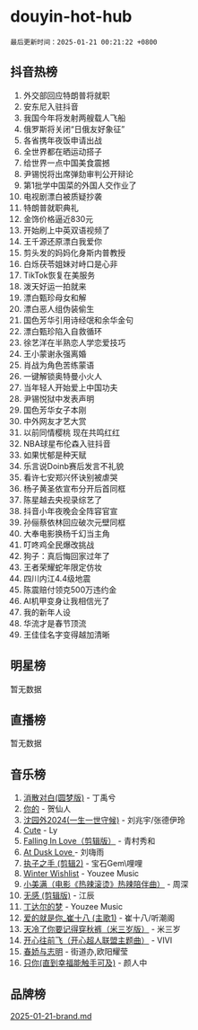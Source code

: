 # douyin-hot-hub

`最后更新时间：2025-01-21 00:21:22 +0800`

## 抖音热榜

1. 外交部回应特朗普将就职
1. 安东尼入驻抖音
1. 我国今年将发射两艘载人飞船
1. 俄罗斯将关闭“日俄友好象征”
1. 各省携年夜饭申请出战
1. 全世界都在晒运动搭子
1. 给世界一点中国美食震撼
1. 尹锡悦将出席弹劾审判公开辩论
1. 第1批学中国菜的外国人交作业了
1. 电视剧漂白被质疑抄袭
1. 特朗普就职典礼
1. 金饰价格逼近830元
1. 开始刷上中英双语视频了
1. 王千源还原漂白我爱你
1. 剪头发的妈妈化身斯内普教授
1. 白烁茯苓姐妹对峙口是心非
1. TikTok恢复在美服务
1. 泼天好运一拍就来
1. 漂白甄珍母女和解
1. 漂白恶人组伪装偷生
1. 国色芳华引用诗经氓和余华金句
1. 漂白甄珍陷入自救循环
1. 徐艺洋在半熟恋人学恋爱技巧
1. 王小蒙谢永强离婚
1. 肖战为角色苦练蒙语
1. 一键解锁奥特曼小火人
1. 当年轻人开始爱上中国功夫
1. 尹锡悦狱中发表声明
1. 国色芳华女子本刚
1. 中外网友才艺大赏
1. 以前同情樱桃 现在共鸣红红
1. NBA球星布伦森入驻抖音
1. 如果忧郁是种天赋
1. 乐言说Doinb赛后发言不礼貌
1. 看许七安郑兴怀诀别被虐哭
1. 杨子黄圣依宣布分开后首同框
1. 陈星越去央视录综艺了
1. 抖音小年夜晚会全阵容官宣
1. 孙俪蔡依林回应破次元壁同框
1. 大奉电影换杨千幻当主角
1. 叮咚鸡全民爆改挑战
1. 狗子：真后悔回家过年了
1. 王者荣耀蛇年限定仿妆
1. 四川内江4.4级地震
1. 陈震赔付领克500万违约金
1. AI机甲变身让我相信光了
1. 我的新年人设
1. 华流才是春节顶流
1. 王佳佳名字变得越加清晰

## 明星榜

暂无数据

## 直播榜

暂无数据

## 音乐榜

1. [消散对白(圆梦版)](https://sf5-hl-cdn-tos.douyinstatic.com/obj/tos-cn-ve-2774/og4jB5I5IizzoZVAAAzWgBMAsMDWoArfwBOiFs) - 丁禹兮
1. [你的](https://sf5-hl-cdn-tos.douyinstatic.com/obj/tos-cn-ve-2774/oYuIeKf42jB7sEV6B2upMdpYAgfrQWj0FeRegh) - 贺仙人
1. [沈园外2024(一生一世守候)](https://sf5-hl-cdn-tos.douyinstatic.com/obj/tos-cn-ve-2774/oAIYMHGCmKaYKFDd6FZBf9AfMfx1eErAAEJAFH) - 刘兆宇/张德伊玲
1. [Cute](https://sf5-hl-cdn-tos.douyinstatic.com/obj/tos-cn-ve-2774/o4IbIzHWKAAB4wsS5qMBRiiAlEBGTpQRNfFvuo) - Ly
1. [Falling In Love（剪辑版）](https://sf5-hl-cdn-tos.douyinstatic.com/obj/tos-cn-ve-2774/o8ajpA8zzgBPahbBIO8AcKGBLJezFCRd1wfP9f) - 青村秀和
1. [ At Dusk  Love ](https://sf5-hl-cdn-tos.douyinstatic.com/obj/tos-cn-ve-2774/o8CrpCf5CaYgI4ZrtQgMQAFEfuGqNnRSDQAPBc) - 刘嗨雨
1. [执子之手 (剪辑2)](https://sf5-hl-cdn-tos.douyinstatic.com/obj/tos-cn-ve-2774/oUoZLQjCc31XzqsBnBQUNgeKtYPBcgbFDwtfcu) - 宝石Gem\哩哩
1. [Winter Wishlist](https://sf6-cdn-tos.douyinstatic.com/obj/tos-cn-ve-2774/oIIgUOeamCFCVAzxN6MFRLIBlLGpUqQxeeHrLE) - Youzee Music
1. [小美满（电影《热辣滚烫》热辣陪伴曲）](https://sf5-hl-cdn-tos.douyinstatic.com/obj/tos-cn-ve-2774/o0GAn2lSgfZIDUgtevCGDQYnFg4CwnrBaxbTZL) - 周深
1. [无感 (剪辑版)](https://sf5-hl-cdn-tos.douyinstatic.com/obj/tos-cn-ve-2774/o0eIsUzJBDlQaQFC5OFlgbMEZC1TFYBftOBn6p) - 江辰
1. [丁达尔的梦](https://sf5-hl-cdn-tos.douyinstatic.com/obj/tos-cn-ve-2774/oMU3WirUZBVQkAC9ccG5P2IQirziZM2RTInUY) - Youzee Music
1. [爱的就是你_崔十八 (主歌1)](https://sf5-hl-cdn-tos.douyinstatic.com/obj/tos-cn-ve-2774/oI5BO5DhFZ6UTcNCnZaOCBLtZ7WIMQGfgnXf5E) - 崔十八/听潮阁
1. [天冷了你要记得穿秋裤（米三岁版）](https://sf5-hl-cdn-tos.douyinstatic.com/obj/tos-cn-ve-2774/oQlIwVIDWiZ6BQilAorS7MA0AgCkQDvcZAdm1) - 米三岁
1. [开心往前飞（开心超人联盟主题曲）](https://sf5-hl-cdn-tos.douyinstatic.com/obj/tos-cn-ve-2774/9d8fb7c82cf1421fb93a9fe925275e0a) - VIVI
1. [春娇与志明](https://sf5-hl-cdn-tos.douyinstatic.com/obj/tos-cn-ve-2774/e530d8fceb7044b39707d7f9ff54add1) - 街道办,欧阳耀莹
1. [只你(直到幸福能触手可及)](https://sf5-hl-cdn-tos.douyinstatic.com/obj/tos-cn-ve-2774/o0lBkRDzFTeaVSUz3ZZSCBVtZ5DIMQGfgmEAuE) - 颜人中

## 品牌榜

[2025-01-21-brand.md](2025-01-21-brand.md)
